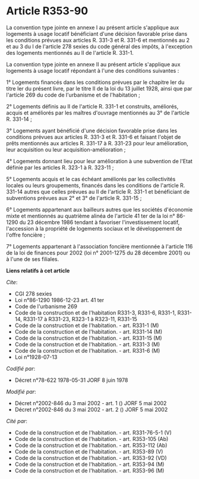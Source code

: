 # Article R353-90

La convention type jointe en annexe I au présent article s'applique aux logements à usage locatif bénéficiant d'une décision
favorable prise dans les conditions prévues aux articles R. 331-3 et R. 331-6 et mentionnés au 2 et au 3 du I de l'article
278 sexies du code général des impôts, à l'exception des logements mentionnés au II de l'article R. 331-1.

La convention type jointe en annexe II au présent article s'applique aux logements à usage locatif répondant à l'une des
conditions suivantes :

1° Logements financés dans les conditions prévues par le chapitre Ier du titre Ier du présent livre, par le titre II de la
loi du 13 juillet 1928, ainsi que par l'article 269 du code de l'urbanisme et de l'habitation ;

2° Logements définis au II de l'article R. 331-1 et construits, améliorés, acquis et améliorés par les maîtres d'ouvrage
mentionnés au 3° de l'article R. 331-14 ;

3° Logements ayant bénéficié d'une décision favorable prise dans les conditions prévues aux articles R. 331-3 et R. 331-6 et
faisant l'objet de prêts mentionnés aux articles R. 331-17 à R. 331-23 pour leur amélioration, leur acquisition ou leur
acquisition-amélioration ;

4° Logements donnant lieu pour leur amélioration à une subvention de l'Etat définie par les articles R. 323-1 à R. 323-11 ;

5° Logements acquis et le cas échéant améliorés par les collectivités locales ou leurs groupements, financés dans les
conditions de l'article R. 331-14 autres que celles prévues au II de l'article R. 331-1 et bénéficiant de subventions prévues
aux 2° et 3° de l'article R. 331-15 ;

6° Logements appartenant aux bailleurs autres que les sociétés d'économie mixte et mentionnés au quatrième alinéa de
l'article 41 ter de la loi n° 86-1290 du 23 décembre 1986 tendant à favoriser l'investissement locatif, l'accession à la
propriété de logements sociaux et le développement de l'offre foncière ;

7° Logements appartenant à l'association foncière mentionnée à l'article 116 de la loi de finances pour 2002 (loi n°
2001-1275 du 28 décembre 2001) ou à l'une de ses filiales.

**Liens relatifs à cet article**

_Cite_:

  - CGI 278 sexies
  - Loi n°86-1290 1986-12-23 art. 41 ter
  - Code de l'urbanisme 269
  - Code de la construction et de l'habitation R331-3, R331-6, R331-1, R331-14, R331-17 à R331-23, R323-1 à R323-11, R331-15
  - Code de la construction et de l'habitation. - art. R331-1 (M)
  - Code de la construction et de l'habitation. - art. R331-14 (M)
  - Code de la construction et de l'habitation. - art. R331-15 (M)
  - Code de la construction et de l'habitation. - art. R331-3 (M)
  - Code de la construction et de l'habitation. - art. R331-6 (M)
  - Loi n°1928-07-13

_Codifié par_:

  - Décret n°78-622 1978-05-31 JORF 8 juin 1978

_Modifié par_:

  - Décret n°2002-846 du 3 mai 2002 - art. 1 () JORF 5 mai 2002
  - Décret n°2002-846 du 3 mai 2002 - art. 2 () JORF 5 mai 2002

_Cité par_:

  - Code de la construction et de l'habitation. - art. R331-76-5-1 (V)
  - Code de la construction et de l'habitation. - art. R353-105 (Ab)
  - Code de la construction et de l'habitation. - art. R353-112 (Ab)
  - Code de la construction et de l'habitation. - art. R353-89 (V)
  - Code de la construction et de l'habitation. - art. R353-92 (VD)
  - Code de la construction et de l'habitation. - art. R353-94 (M)
  - Code de la construction et de l'habitation. - art. R353-96 (M)
